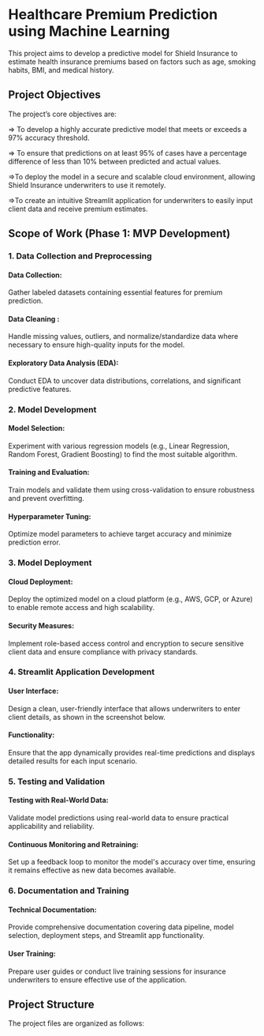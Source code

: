 # Healthcare Premium Prediction using Machine Learning

This project aims to develop a predictive model for Shield Insurance to estimate health insurance premiums based on factors such as age, smoking habits, BMI, and medical history.

## Project Objectives
The project’s core objectives are:

=> To develop a highly accurate predictive model that meets or exceeds a 97% accuracy threshold.

=> To ensure that predictions on at least 95% of cases have a percentage difference of less than 10% between predicted and actual values.

=>To deploy the model in a secure and scalable cloud environment, allowing Shield Insurance underwriters to use it remotely.

=>To create an intuitive Streamlit application for underwriters to easily input client data and receive premium estimates.

## Scope of Work (Phase 1: MVP Development)
### 1. Data Collection and Preprocessing
#### Data Collection: 
Gather labeled datasets containing essential features for premium prediction.
#### Data Cleaning : 
Handle missing values, outliers, and normalize/standardize data where necessary to ensure high-quality inputs for the model.
#### Exploratory Data Analysis (EDA): 
Conduct EDA to uncover data distributions, correlations, and significant predictive features.
### 2. Model Development
#### Model Selection: 
Experiment with various regression models (e.g., Linear Regression, Random Forest, Gradient Boosting) to find the most suitable algorithm.
#### Training and Evaluation: 
Train models and validate them using cross-validation to ensure robustness and prevent overfitting.
#### Hyperparameter Tuning:
Optimize model parameters to achieve target accuracy and minimize prediction error.
### 3. Model Deployment
#### Cloud Deployment: 
Deploy the optimized model on a cloud platform (e.g., AWS, GCP, or Azure) to enable remote access and high scalability.
#### Security Measures: 
Implement role-based access control and encryption to secure sensitive client data and ensure compliance with privacy standards.
### 4. Streamlit Application Development
#### User Interface: 
Design a clean, user-friendly interface that allows underwriters to enter client details, as shown in the screenshot below.



#### Functionality: 
Ensure that the app dynamically provides real-time predictions and displays detailed results for each input scenario.

### 5. Testing and Validation
#### Testing with Real-World Data: 
Validate model predictions using real-world data to ensure practical applicability and reliability.
#### Continuous Monitoring and Retraining: 
Set up a feedback loop to monitor the model's accuracy over time, ensuring it remains effective as new data becomes available.
### 6. Documentation and Training
#### Technical Documentation: 
Provide comprehensive documentation covering data pipeline, model selection, deployment steps, and Streamlit app functionality.
#### User Training: 
Prepare user guides or conduct live training sessions for insurance underwriters to ensure effective use of the application.
## Project Structure
The project files are organized as follows:

